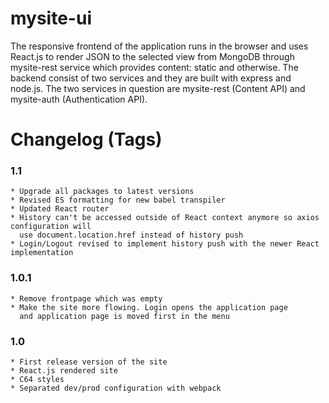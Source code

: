# mysite-ui

The responsive frontend of the application runs in the browser and uses React.js to render JSON to the selected view from MongoDB through mysite-rest service which provides content: static and otherwise. The backend consist of two services and they are built with express and node.js. The two services in question are mysite-rest (Content API) and mysite-auth (Authentication API).

# Changelog (Tags)

### 1.1
    * Upgrade all packages to latest versions
    * Revised ES formatting for new babel transpiler
    * Updated React router
    * History can't be accessed outside of React context anymore so axios configuration will 
      use document.location.href instead of history push
    * Login/Logout revised to implement history push with the newer React implementation

### 1.0.1
    * Remove frontpage which was empty
    * Make the site more flowing. Login opens the application page 
      and application page is moved first in the menu

### 1.0
    * First release version of the site
    * React.js rendered site
    * C64 styles
    * Separated dev/prod configuration with webpack
